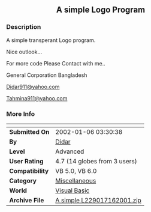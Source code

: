 ﻿<div align="center">

## A simple Logo Program


</div>

### Description

A simple transperant Logo program.

Nice outlook...

For more code Please Contact with me..

General Corporation Bangladesh

Didar911@yahoo.com

Tahmina911@yahoo.com
 
### More Info
 


<span>             |<span>
---                |---
**Submitted On**   |2002-01-06 03:30:38
**By**             |[Didar](https://github.com/Planet-Source-Code/PSCIndex/blob/master/ByAuthor/didar.md)
**Level**          |Advanced
**User Rating**    |4.7 (14 globes from 3 users)
**Compatibility**  |VB 5\.0, VB 6\.0
**Category**       |[Miscellaneous](https://github.com/Planet-Source-Code/PSCIndex/blob/master/ByCategory/miscellaneous__1-1.md)
**World**          |[Visual Basic](https://github.com/Planet-Source-Code/PSCIndex/blob/master/ByWorld/visual-basic.md)
**Archive File**   |[A simple L229017162001\.zip](https://github.com/Planet-Source-Code/didar-a-simple-logo-program__1-25092/archive/master.zip)








